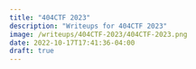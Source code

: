 ```yaml
---
title: "404CTF 2023"
description: "Writeups for 404CTF 2023"
image: /writeups/404CTF-2023/404CTF-2023.png
date: 2022-10-17T17:41:36-04:00
draft: true
---
```

